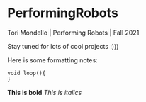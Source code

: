# PerformingRobots

Tori Mondello | Performing Robots | Fall 2021

Stay tuned for lots of cool projects :)))

Here is some formatting notes: 

````
void loop(){
}
````
**This is bold**
*This is italics*

